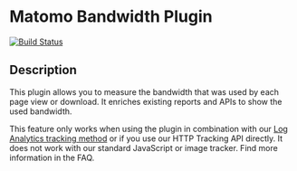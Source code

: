 # Matomo Bandwidth Plugin

[![Build Status](https://travis-ci.org/matomo-org/plugin-Bandwidth.svg?branch=4.x-dev)](https://travis-ci.org/matomo-org/plugin-Bandwidth)

## Description

This plugin allows you to measure the bandwidth that was used by each page view or download. 
It enriches existing reports and APIs to show the used bandwidth.

This feature only works when using the plugin in combination with our [Log Analytics tracking method](https://matomo.org/log-analytics/) or if you use our HTTP Tracking API directly. It does not work with our standard JavaScript or image tracker. Find more information in the FAQ.

